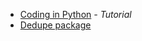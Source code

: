 - [Coding in Python](https://www.digitalocean.com/community/tutorial_series/how-to-code-in-python-3) _- Tutorial_
- [Dedupe package](dedupe.io)

